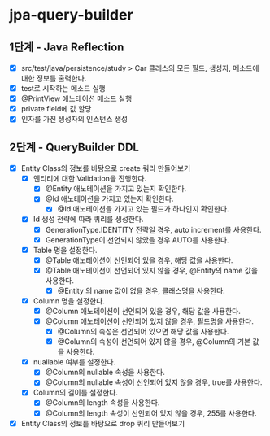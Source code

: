 # jpa-query-builder

## 1단계 - Java Reflection

- [x] src/test/java/persistence/study > Car 클래스의 모든 필드, 생성자, 메소드에 대한 정보를 출력한다.
- [x] test로 시작하는 메소드 실행
- [x] @PrintView 애노테이션 메소드 실행
- [x] private field에 값 할당
- [x] 인자를 가진 생성자의 인스턴스 생성

## 2단계 - QueryBuilder DDL

- [x] Entity Class의 정보를 바탕으로 create 쿼리 만들어보기
  - [x] 엔티티에 대한 Validation을 진행한다.
    - [x] @Entity 애노테이션을 가지고 있는지 확인한다.
    - [x] @Id 애노테이션을 가지고 있는지 확인한다.
      - [x] @Id 애노테이션을 가지고 있는 필드가 하나인지 확인한다.
  - [x] Id 생성 전략에 따라 쿼리를 생성한다.
    - [x] GenerationType.IDENTITY 전략일 경우, auto increment를 사용한다.
    - [x] GenerationType이 선언되지 않았을 경우 AUTO를 사용한다.
  - [x] Table 명을 설정한다.
    - [x] @Table 애노테이션이 선언되어 있을 경우, 해당 값을 사용한다.
    - [x] @Table 애노테이션이 선언되어 있지 않을 경우, @Entity의 name 값을 사용한다.
      - [x] @Entity 의 name 값이 없을 경우, 클래스명을 사용한다.
  - [x] Column 명을 설정한다.
    - [x] @Column 애노테이션이 선언되어 있을 경우, 해당 값을 사용한다.
    - [x] @Column 애노테이션이 선언되어 있지 않을 경우, 필드명을 사용한다.
      - [x] @Column의 속성은 선언되어 있으면 해당 값을 사용한다.
      - [x] @Column의 속성이 선언되어 있지 않을 경우, @Column의 기본 값을 사용한다.
  - [x] nuallable 여부를 설정한다.
    - [x] @Column의 nullable 속성을 사용한다.
    - [x] @Column의 nullable 속성이 선언되어 있지 않을 경우, true를 사용한다.
  - [x] Column의 길이를 설정한다.
    - [x] @Column의 length 속성을 사용한다.
    - [x] @Column의 length 속성이 선언되어 있지 않을 경우, 255를 사용한다.
- [x] Entity Class의 정보를 바탕으로 drop 쿼리 만들어보기
